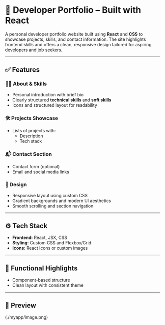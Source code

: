 
# 💼 Developer Portfolio – Built with React

A personal developer portfolio website built using **React** and **CSS** to showcase projects, skills, and contact information. The site highlights frontend skills and offers a clean, responsive design tailored for aspiring developers and job seekers.

---

## ✅ Features

### 🧑‍💻 About & Skills
- Personal introduction with brief bio
- Clearly structured **technical skills** and **soft skills**
- Icons and structured layout for readability

### 🛠️ Projects Showcase
- Lists of projects with:
  - Description
  - Tech stack 

### 📬 Contact Section
- Contact form (optional)
- Email and social media links

### 🎨 Design
- Responsive layout using custom CSS
- Gradient backgrounds and modern UI aesthetics
- Smooth scrolling and section navigation

---

## ⚙️ Tech Stack

- **Frontend:** React, JSX, CSS
- **Styling:** Custom CSS and Flexbox/Grid
- **Icons:** React Icons or custom images

---

## 🧪 Functional Highlights

- Component-based structure
- Clean layout with consistent theme

---

## 📸 Preview
(./myapp/image.png)


